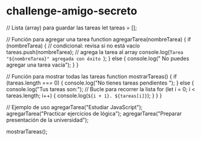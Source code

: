 # challenge-amigo-secreto
// Lista (array) para guardar las tareas
let tareas = [];

// Función para agregar una tarea
function agregarTarea(nombreTarea) {
  if (nombreTarea) { // condicional: revisa si no está vacío
    tareas.push(nombreTarea); // agrega la tarea al array
    console.log(`Tarea "${nombreTarea}" agregada con éxito `);
  } else {
    console.log(" No puedes agregar una tarea vacía");
  }
}

// Función para mostrar todas las tareas
function mostrarTareas() {
  if (tareas.length === 0) {
    console.log("No tienes tareas pendientes ");
  } else {
    console.log("Tus tareas son:");
    // Bucle para recorrer la lista
    for (let i = 0; i < tareas.length; i++) {
      console.log(`${i + 1}. ${tareas[i]}`);
    }
  }
}

// Ejemplo de uso
agregarTarea("Estudiar JavaScript");
agregarTarea("Practicar ejercicios de lógica");
agregarTarea("Preparar presentación de la universidad");

mostrarTareas();
